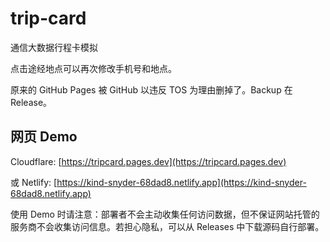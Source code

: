# trip-card
通信大数据行程卡模拟

点击途经地点可以再次修改手机号和地点。

原来的 GitHub Pages 被 GitHub 以违反 TOS 为理由删掉了。Backup 在 Release。

## 网页 Demo

Cloudflare: [https://tripcard.pages.dev](https://tripcard.pages.dev)

或 Netlify: [https://kind-snyder-68dad8.netlify.app](https://kind-snyder-68dad8.netlify.app)

使用 Demo 时请注意：部署者不会主动收集任何访问数据，但不保证网站托管的服务商不会收集访问信息。若担心隐私，可以从 Releases 中下载源码自行部署。
